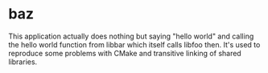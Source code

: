 # baz

This application actually does nothing but saying "hello world" and
calling the hello world function from libbar which itself calls libfoo
then. It's used to reproduce some problems with CMake and transitive
linking of shared libraries.
